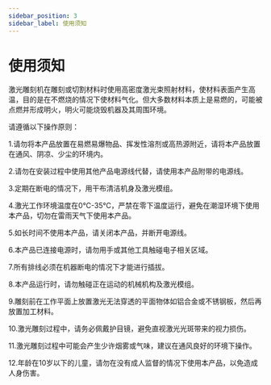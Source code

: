 ```yaml
---
sidebar_position: 3
sidebar_label: 使用须知
---
```



# 使用须知

激光雕刻机在雕刻或切割材料时使用高密度激光束照射材料，使材料表面产生高温，目的是在不燃烧的情况下使材料气化。但大多数材料本质上是易燃的，可能被点燃并形成明火，明火可能烧毁机器及其周围环境。

请遵循以下操作原则：

1.请勿将本产品放置在易燃易爆物品、挥发性溶剂或高热源附近，请将本产品放置在通风、阴凉、少尘的环境内。

2.请勿在安装过程中使用其他产品电源线代替，请使用本产品附带的电源线。

3.定期在断电的情况下，用干布清洁机身及激光模组。

4.激光工作环境温度在0°C-35°C，严禁在零下温度运行，避免在潮湿环境下使用本产品，切勿在雷雨天气下使用本产品。

5.如长时间不使用本产品，请关闭本产品，并断开电源线。

6.本产品已连接电源时，请勿用手或其他工具触碰电子相关区域。

7.所有排线必须在机器断电的情况下才能进行插拔。

8.本产品运行时，请勿触碰正在运动的机械机构及激光模组。

9.雕刻前在工作平面上放置激光无法穿透的平面物体如铝合金或不锈钢板，然后再放置加工材料。

10.激光雕刻过程中，请务必佩戴护目镜，避免直视激光光斑带来的视力损伤。

11.激光雕刻过程中可能会产生少许烟雾或气味，建议在通风良好的环境下操作。

12.年龄在10岁以下的儿童，请勿在没有成人监督的情况下使用本产品，以免造成人身伤害。
